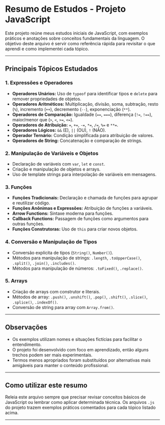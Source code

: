 # Resumo de Estudos - Projeto JavaScript

Este projeto reúne meus estudos iniciais de JavaScript, com exemplos práticos e anotações sobre conceitos fundamentais da linguagem. O objetivo deste arquivo é servir como referência rápida para revisitar o que aprendi e como implementei cada tópico.

---

## Principais Tópicos Estudados

### 1. Expressões e Operadores

- **Operadores Unários:** Uso de `typeof` para identificar tipos e `delete` para remover propriedades de objetos.
- **Operadores Aritméticos:** Multiplicação, divisão, soma, subtração, resto (`%`), incremento (`++`), decremento (`--`), exponenciação (`**`).
- **Operadores de Comparação:** Igualdade (`==`, `===`), diferença (`!=`, `!==`), maior/menor que (`>`, `<`, `>=`, `<=`).
- **Operadores de Atribuição:** `=`, `+=`, `-=`, `*=`, `/=`, `%=` e `**=`.
- **Operadores Lógicos:** `&&` (E), `||` (OU), `!` (NÃO).
- **Operador Ternário:** Condição simplificada para atribuição de valores.
- **Operadores de String:** Concatenação e comparação de strings.

### 2. Manipulação de Variáveis e Objetos

- Declaração de variáveis com `var`, `let` e `const`.
- Criação e manipulação de objetos e arrays.
- Uso de template strings para interpolação de variáveis em mensagens.

### 3. Funções

- **Funções Tradicionais:** Declaração e chamada de funções para agrupar e reutilizar código.
- **Funções Anônimas e Expressões:** Atribuição de funções a variáveis.
- **Arrow Functions:** Sintaxe moderna para funções.
- **Callback Functions:** Passagem de funções como argumentos para outras funções.
- **Funções Construtoras:** Uso de `this` para criar novos objetos.

### 4. Conversão e Manipulação de Tipos

- Conversão explícita de tipos (`String()`, `Number()`).
- Métodos para manipulação de strings: `.length`, `.toUpperCase()`, `.split()`, `.join()`, `.includes()`.
- Métodos para manipulação de números: `.toFixed()`, `.replace()`.

### 5. Arrays

- Criação de arrays com construtor e literais.
- Métodos de array: `.push()`, `.unshift()`, `.pop()`, `.shift()`, `.slice()`, `.splice()`, `.indexOf()`.
- Conversão de string para array com `Array.from()`.

---

## Observações

- Os exemplos utilizam nomes e situações fictícias para facilitar o entendimento.
- O projeto foi desenvolvido com foco em aprendizado, então alguns trechos podem ser mais experimentais.
- Termos menos apropriados foram substituídos por alternativas mais amigáveis para manter o conteúdo profissional.

---

## Como utilizar este resumo

Releia este arquivo sempre que precisar revisar conceitos básicos de JavaScript ou lembrar como aplicar determinada técnica. Os arquivos `.js` do projeto trazem exemplos práticos comentados para cada tópico listado acima.

---
